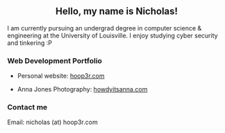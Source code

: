 <h2 align="center">Hello, my name is Nicholas!</h2>

<p> I am currently pursuing an undergrad degree in computer science & engineering at the University of Louisville. I enjoy studying cyber security and tinkering :P </p>

<h3> Web Development Portfolio</h3>

- Personal website: [hoop3r.com](https://hoop3r.com/)

- Anna Jones Photography: [howdyitsanna.com](https://howdyitsanna.com/)

<h3> Contact me </h3>

Email:  nicholas (at) hoop3r.com